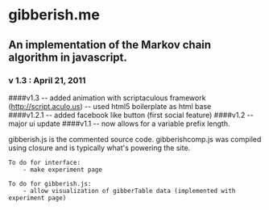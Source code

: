 # gibberish.me

## An implementation of the Markov chain algorithm in javascript.

### v 1.3 : April 21, 2011

####v1.3   -- added animation with scriptaculous framework (http://script.aculo.us)
-- used html5 boilerplate as html base	
####v1.2.1 -- added facebook like button (first social feature)
####v1.2   -- major ui update
####v1.1   -- now allows for a variable prefix length.

gibberish.js is the commented source code.
gibberishcomp.js was compiled using closure and is typically what's powering the site.

    To do for interface:
        - make experiment page
    
    To do for gibberish.js:
        - allow visualization of gibberTable data (implemented with experiment page)
